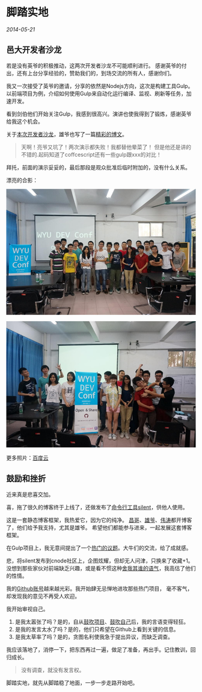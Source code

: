 # 脚踏实地

*2014-05-21*

## 邑大开发者沙龙

若是没有英爷的积极推动，这两次开发者沙龙不可能顺利进行。
感谢英爷的付出，还有上台分享经验的，赞助我们的，到场交流的所有人，感谢你们。

我又一次接受了英爷的邀请，分享的依然是Nodejs方向，这次是构建工具Gulp。
以前端项目为例，介绍如何使用Gulp来自动化运行编译、监视、刷新等任务，加速开发。

看到剑伯他们开始关注Gulp，我感到很高兴。演讲也使我得到了锻炼，感谢英爷给我这个机会。

关于[本次开发者沙龙][2]，雄爷也写了一篇[精彩的博文][1]。

> 天啊！亮爷又坑了！两次演示都失败！我都替他晕菜了！
但是他还是讲的不错的.起码知道了coffcescript还有一些gulp跟xxx的对比！

拜托，前面的演示妥妥的，最后那段是观众批准后临时附加的，没有什么关系。

漂亮的合影：

![ ](DSC07948.JPG)

![ ](DSC07978.JPG)

更多照片：[百度云][3]

## 鼓励和挫折

近来真是悲喜交加。

喜，拖了很久的博客终于上线了，还做发布了[命令行工具silent][4]，供他人使用。

这是一套静态博客框架，我热爱它，因为它的纯净。
[昌哥][5]、[雄爷][6]、[伟涛][7]都开博客了，他们给予我支持，尤其是雄爷。
希望他们都能参与进来，一起发展这套博客框架。

在Gulp项目上，我无意间提出了一个[热门的议题][8]。大牛们的交流，给了成就感。

悲，将silent发布到cnode社区上，企图炫耀，但却无人问津，只换来了收藏+1。
没想到那些家伙对前端缺乏兴趣，或是看不惯这种[舍我其谁的语气][9]，我高估了他们的性情。

我的[Github账号][10]越来越光彩。我开始肆无忌惮地进攻那些热门项目，
毫不客气，却发现我的意见不再受人欢迎。

我开始审视自己。

1. 是我太嚣张了吗？是的，自从[鼓吹项目][11]、[鼓吹自己][12]后，我的言语变得轻狂。
1. 是我的发言太水了吗？是的，他们只希望在Github上看到关键的信息。
1. 是我太草率了吗？是的，贪图名利使我急于提出异议，而缺乏调查。

我应该落地了，消停一下，把东西再过一遍，做足了准备，再出手。记住教训，回归成长。

> 没有调查，就没有发言权。

脚踏实地，就先从脚踏稳了地面，一步一步走路开始吧。

[1]: http://jacsonlee.github.io/Blog/?Diary/Wyu%20Dev%20Conf
[2]: https://github.com/WuyiUniversity/forum/issues/8
[3]: http://pan.baidu.com/s/1hqeK4ra#dir/path=%2FDEV_Conf_2014
[4]: https://github.com/fritx/silent
[5]: http://huangruichang.github.io
[6]: http://jacsonlee.github.io
[7]: http://iamjayden.github.io
[8]: https://github.com/gulpjs/gulp/issues/468
[9]: http://cnodejs.org/topic/537b6e29c3ee0b582000adc4
[10]: https://github.com/fritx
[11]: ../../projects.md
[12]: my-resume.md
